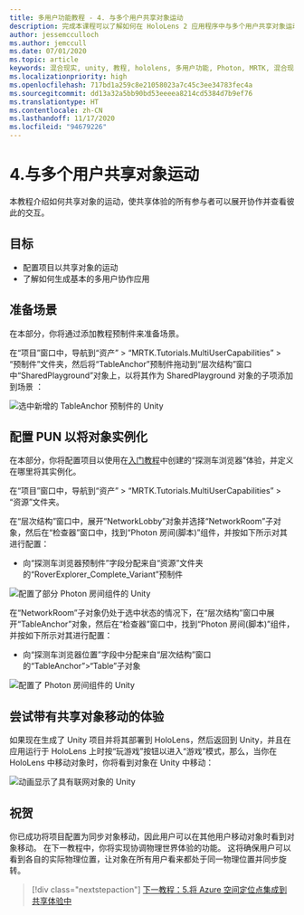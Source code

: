 ```yaml
---
title: 多用户功能教程 - 4. 与多个用户共享对象运动
description: 完成本课程可以了解如何在 HoloLens 2 应用程序中与多个用户共享对象运动。
author: jessemcculloch
ms.author: jemccull
ms.date: 07/01/2020
ms.topic: article
keywords: 混合现实, unity, 教程, hololens, 多用户功能, Photon, MRTK, 混合现实工具包, UWP, Azure 空间定位点
ms.localizationpriority: high
ms.openlocfilehash: 717bd1a259c8e21058023a7c45c3ee34783fec4a
ms.sourcegitcommit: dd13a32a5bb90bd53eeeea8214cd5384d7b9ef76
ms.translationtype: HT
ms.contentlocale: zh-CN
ms.lasthandoff: 11/17/2020
ms.locfileid: "94679226"
---
```

# <a name="4-sharing-object-movements-with-multiple-users"></a>4.与多个用户共享对象运动

本教程介绍如何共享对象的运动，使共享体验的所有参与者可以展开协作并查看彼此的交互。

## <a name="objectives"></a>目标

* 配置项目以共享对象的运动
* 了解如何生成基本的多用户协作应用

## <a name="preparing-the-scene"></a>准备场景

在本部分，你将通过添加教程预制件来准备场景。

在“项目”窗口中，导航到“资产” > “MRTK.Tutorials.MultiUserCapabilities” > “预制件”文件夹，然后将“TableAnchor”预制件拖动到“层次结构”窗口中“SharedPlayground”对象上，以将其作为 SharedPlayground 对象的子项添加到场景    ：

![选中新增的 TableAnchor 预制件的 Unity](images/mr-learning-sharing/sharing-04-section1-step1-1.png)

## <a name="configuring-pun-to-instantiate-the-objects"></a>配置 PUN 以将对象实例化

在本部分，你将配置项目以使用在[入门教程](mr-learning-base-01.md)中创建的“探测车浏览器”体验，并定义在哪里将其实例化。

在“项目”窗口中，导航到“资产” > “MRTK.Tutorials.MultiUserCapabilities” > “资源”文件夹。  

在“层次结构”窗口中，展开“NetworkLobby”对象并选择“NetworkRoom”子对象，然后在“检查器”窗口中，找到“Photon 房间(脚本)”组件，并按如下所示对其进行配置：

* 向“探测车浏览器预制件”字段分配来自“资源”文件夹的“RoverExplorer_Complete_Variant”预制件 

![配置了部分 Photon 房间组件的 Unity](images/mr-learning-sharing/sharing-04-section2-step1-1.png)

在“NetworkRoom”子对象仍处于选中状态的情况下，在“层次结构”窗口中展开“TableAnchor”对象，然后在“检查器”窗口中，找到“Photon 房间(脚本)”组件，并按如下所示对其进行配置：  

* 向“探测车浏览器位置”字段中分配来自“层次结构”窗口的“TableAnchor”>“Table”子对象 

![配置了 Photon 房间组件的 Unity](images/mr-learning-sharing/sharing-04-section2-step1-2.png)

## <a name="trying-the-experience-with-shared-object-movement"></a>尝试带有共享对象移动的体验

如果现在生成了 Unity 项目并将其部署到 HoloLens，然后返回到 Unity，并且在应用运行于 HoloLens 上时按“玩游戏”按钮以进入“游戏”模式，那么，当你在 HoloLens 中移动对象时，你将看到对象在 Unity 中移动：

![动画显示了具有联网对象的 Unity](images/mr-learning-sharing/sharing-04-section3-step1-1.gif)

## <a name="congratulations"></a>祝贺

你已成功将项目配置为同步对象移动，因此用户可以在其他用户移动对象时看到对象移动。 在下一教程中，你将实现协调物理世界体验的功能。 这将确保用户可以看到各自的实际物理位置，让对象在所有用户看来都处于同一物理位置并同步旋转。

> [!div class="nextstepaction"]
> [下一教程：5.将 Azure 空间定位点集成到共享体验中](mr-learning-sharing-05.md)
